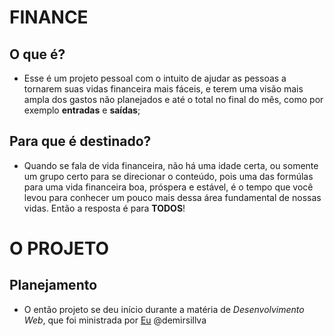 # FINANCE

## O que é?

- Esse é um projeto pessoal com o intuito de ajudar as pessoas a tornarem suas vidas financeira mais fáceis, e terem uma visão mais ampla dos gastos não planejados e até o total no final do mês, como por exemplo <b>entradas</b> e <b>saídas</b>; 

## Para que é destinado?

- Quando se fala de vida financeira, não há uma idade certa, ou somente um grupo certo para se direcionar o conteúdo, pois uma das formúlas para uma vida financeira boa, próspera e estável, é o tempo que você levou para conhecer um pouco mais dessa área fundamental de nossas vidas. Então a resposta é para <b>TODOS</b>!


# O PROJETO

## Planejamento

-   O então projeto se deu início durante a matéria de <i>Desenvolvimento Web</i>, que foi ministrada por <a href="#">Eu</a> @demirsillva